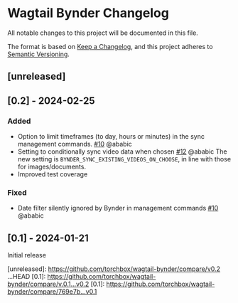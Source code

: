 # Wagtail Bynder Changelog

All notable changes to this project will be documented in this file.

The format is based on [Keep a Changelog](https://keepachangelog.com/en/1.0.0/),
and this project adheres to [Semantic Versioning](https://semver.org/spec/v2.0.0.html).

## [unreleased]

## [0.2] - 2024-02-25

### Added

- Option to limit timeframes (to day, hours or minutes) in the sync management commands. [#10](https://github.com/torchbox/wagtail-bynder/pull/10) @ababic
- Setting to conditionally sync video data when chosen [#12](https://github.com/torchbox/wagtail-bynder/pull/12) @ababic
  The new setting is `BYNDER_SYNC_EXISTING_VIDEOS_ON_CHOOSE`, in line with those for images/documents.
- Improved test coverage

### Fixed

- Date filter silently ignored by Bynder in management commands [#10](https://github.com/torchbox/wagtail-bynder/pull/10) @ababic

## [0.1] - 2024-01-21

Initial release


[unreleased]: https://github.com/torchbox/wagtail-bynder/compare/v0.2 ...HEAD
[0.1]: https://github.com/torchbox/wagtail-bynder/compare/v.0.1...v0.2
[0.1]: https://github.com/torchbox/wagtail-bynder/compare/769e7b...v0.1
